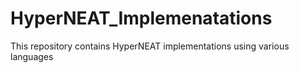 # HyperNEAT_Implemenatations
This repository contains HyperNEAT implementations using various languages

